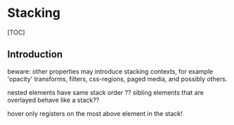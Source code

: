 # Stacking

[TOC]



<!-- ToDo: finish -->

## Introduction



beware: other properties may introduce stacking contexts, for example 'opacity'
 transforms, filters, css-regions, paged media, and possibly others.


nested elements have same stack order ??
sibling elements that are overlayed behave like a stack??

hover only registers on the most above element in the stack!
